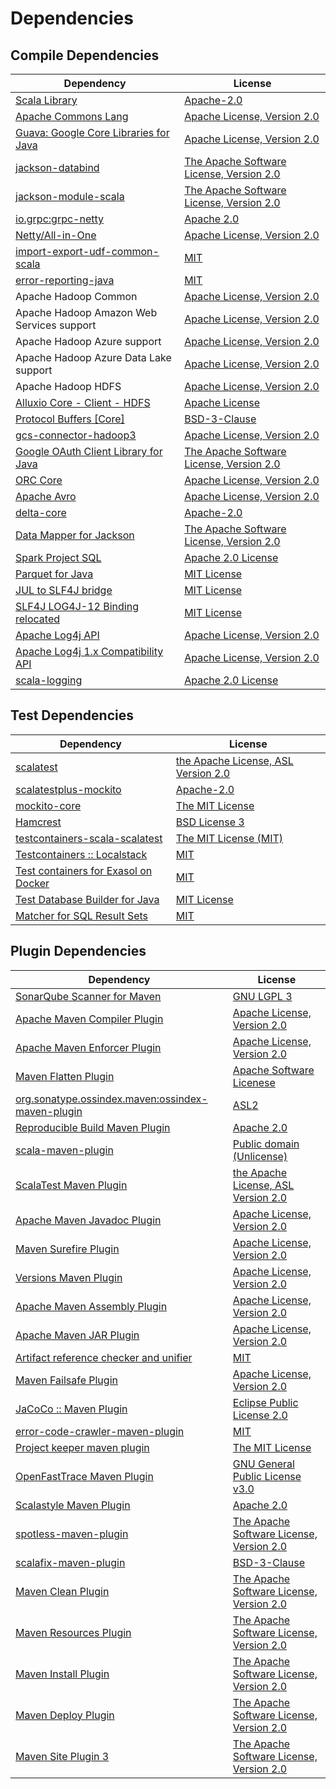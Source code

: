 <!-- @formatter:off -->
# Dependencies

## Compile Dependencies

| Dependency                                 | License                                       |
| ------------------------------------------ | --------------------------------------------- |
| [Scala Library][0]                         | [Apache-2.0][1]                               |
| [Apache Commons Lang][2]                   | [Apache License, Version 2.0][3]              |
| [Guava: Google Core Libraries for Java][4] | [Apache License, Version 2.0][5]              |
| [jackson-databind][6]                      | [The Apache Software License, Version 2.0][5] |
| [jackson-module-scala][7]                  | [The Apache Software License, Version 2.0][3] |
| [io.grpc:grpc-netty][8]                    | [Apache 2.0][9]                               |
| [Netty/All-in-One][10]                     | [Apache License, Version 2.0][1]              |
| [import-export-udf-common-scala][11]       | [MIT][12]                                     |
| [error-reporting-java][13]                 | [MIT][12]                                     |
| Apache Hadoop Common                       | [Apache License, Version 2.0][3]              |
| Apache Hadoop Amazon Web Services support  | [Apache License, Version 2.0][3]              |
| Apache Hadoop Azure support                | [Apache License, Version 2.0][3]              |
| Apache Hadoop Azure Data Lake support      | [Apache License, Version 2.0][3]              |
| Apache Hadoop HDFS                         | [Apache License, Version 2.0][3]              |
| [Alluxio Core - Client - HDFS][14]         | [Apache License][15]                          |
| [Protocol Buffers [Core]][16]              | [BSD-3-Clause][17]                            |
| [gcs-connector-hadoop3][18]                | [Apache License, Version 2.0][5]              |
| [Google OAuth Client Library for Java][19] | [The Apache Software License, Version 2.0][3] |
| [ORC Core][20]                             | [Apache License, Version 2.0][3]              |
| [Apache Avro][21]                          | [Apache License, Version 2.0][3]              |
| [delta-core][22]                           | [Apache-2.0][23]                              |
| [Data Mapper for Jackson][24]              | [The Apache Software License, Version 2.0][5] |
| [Spark Project SQL][25]                    | [Apache 2.0 License][26]                      |
| [Parquet for Java][27]                     | [MIT License][28]                             |
| [JUL to SLF4J bridge][29]                  | [MIT License][30]                             |
| [SLF4J LOG4J-12 Binding relocated][29]     | [MIT License][30]                             |
| [Apache Log4j API][31]                     | [Apache License, Version 2.0][3]              |
| [Apache Log4j 1.x Compatibility API][32]   | [Apache License, Version 2.0][3]              |
| [scala-logging][33]                        | [Apache 2.0 License][26]                      |

## Test Dependencies

| Dependency                                 | License                                   |
| ------------------------------------------ | ----------------------------------------- |
| [scalatest][34]                            | [the Apache License, ASL Version 2.0][23] |
| [scalatestplus-mockito][35]                | [Apache-2.0][23]                          |
| [mockito-core][36]                         | [The MIT License][37]                     |
| [Hamcrest][38]                             | [BSD License 3][39]                       |
| [testcontainers-scala-scalatest][40]       | [The MIT License (MIT)][12]               |
| [Testcontainers :: Localstack][41]         | [MIT][42]                                 |
| [Test containers for Exasol on Docker][43] | [MIT][12]                                 |
| [Test Database Builder for Java][44]       | [MIT License][45]                         |
| [Matcher for SQL Result Sets][46]          | [MIT][12]                                 |

## Plugin Dependencies

| Dependency                                              | License                                       |
| ------------------------------------------------------- | --------------------------------------------- |
| [SonarQube Scanner for Maven][47]                       | [GNU LGPL 3][48]                              |
| [Apache Maven Compiler Plugin][49]                      | [Apache License, Version 2.0][3]              |
| [Apache Maven Enforcer Plugin][50]                      | [Apache License, Version 2.0][3]              |
| [Maven Flatten Plugin][51]                              | [Apache Software Licenese][5]                 |
| [org.sonatype.ossindex.maven:ossindex-maven-plugin][52] | [ASL2][5]                                     |
| [Reproducible Build Maven Plugin][53]                   | [Apache 2.0][5]                               |
| [scala-maven-plugin][54]                                | [Public domain (Unlicense)][55]               |
| [ScalaTest Maven Plugin][56]                            | [the Apache License, ASL Version 2.0][23]     |
| [Apache Maven Javadoc Plugin][57]                       | [Apache License, Version 2.0][3]              |
| [Maven Surefire Plugin][58]                             | [Apache License, Version 2.0][3]              |
| [Versions Maven Plugin][59]                             | [Apache License, Version 2.0][3]              |
| [Apache Maven Assembly Plugin][60]                      | [Apache License, Version 2.0][3]              |
| [Apache Maven JAR Plugin][61]                           | [Apache License, Version 2.0][3]              |
| [Artifact reference checker and unifier][62]            | [MIT][12]                                     |
| [Maven Failsafe Plugin][63]                             | [Apache License, Version 2.0][3]              |
| [JaCoCo :: Maven Plugin][64]                            | [Eclipse Public License 2.0][65]              |
| [error-code-crawler-maven-plugin][66]                   | [MIT][12]                                     |
| [Project keeper maven plugin][67]                       | [The MIT License][68]                         |
| [OpenFastTrace Maven Plugin][69]                        | [GNU General Public License v3.0][70]         |
| [Scalastyle Maven Plugin][71]                           | [Apache 2.0][26]                              |
| [spotless-maven-plugin][72]                             | [The Apache Software License, Version 2.0][3] |
| [scalafix-maven-plugin][73]                             | [BSD-3-Clause][17]                            |
| [Maven Clean Plugin][74]                                | [The Apache Software License, Version 2.0][5] |
| [Maven Resources Plugin][75]                            | [The Apache Software License, Version 2.0][5] |
| [Maven Install Plugin][76]                              | [The Apache Software License, Version 2.0][5] |
| [Maven Deploy Plugin][77]                               | [The Apache Software License, Version 2.0][5] |
| [Maven Site Plugin 3][78]                               | [The Apache Software License, Version 2.0][5] |

[0]: https://www.scala-lang.org/
[1]: https://www.apache.org/licenses/LICENSE-2.0
[2]: https://commons.apache.org/proper/commons-lang/
[3]: https://www.apache.org/licenses/LICENSE-2.0.txt
[4]: https://github.com/google/guava
[5]: http://www.apache.org/licenses/LICENSE-2.0.txt
[6]: http://github.com/FasterXML/jackson
[7]: https://github.com/FasterXML/jackson-module-scala
[8]: https://github.com/grpc/grpc-java
[9]: https://opensource.org/licenses/Apache-2.0
[10]: https://netty.io/
[11]: https://github.com/exasol/import-export-udf-common-scala
[12]: https://opensource.org/licenses/MIT
[13]: https://github.com/exasol/error-reporting-java
[14]: https://www.alluxio.io
[15]: https://github.com/alluxio/alluxio/blob/master/LICENSE
[16]: https://github.com/protocolbuffers/protobuf/tree/main/java
[17]: https://opensource.org/licenses/BSD-3-Clause
[18]: https://github.com/GoogleCloudDataproc/hadoop-connectors/tree/master/gcs
[19]: https://github.com/googleapis/google-oauth-java-client
[20]: https://orc.apache.org/
[21]: https://avro.apache.org
[22]: https://delta.io/
[23]: http://www.apache.org/licenses/LICENSE-2.0
[24]: https://github.com/codehaus/jackson
[25]: https://spark.apache.org/
[26]: http://www.apache.org/licenses/LICENSE-2.0.html
[27]: https://github.com/exasol/parquet-io-java/
[28]: https://github.com/exasol/parquet-io-java/blob/main/LICENSE
[29]: http://www.slf4j.org
[30]: http://www.opensource.org/licenses/mit-license.php
[31]: https://logging.apache.org/log4j/2.x/log4j-api/
[32]: https://logging.apache.org/log4j/2.x/log4j-1.2-api/
[33]: https://github.com/lightbend/scala-logging
[34]: http://www.scalatest.org
[35]: https://github.com/scalatest/scalatestplus-mockito
[36]: https://github.com/mockito/mockito
[37]: https://github.com/mockito/mockito/blob/main/LICENSE
[38]: http://hamcrest.org/JavaHamcrest/
[39]: http://opensource.org/licenses/BSD-3-Clause
[40]: https://github.com/testcontainers/testcontainers-scala
[41]: https://testcontainers.org
[42]: http://opensource.org/licenses/MIT
[43]: https://github.com/exasol/exasol-testcontainers
[44]: https://github.com/exasol/test-db-builder-java/
[45]: https://github.com/exasol/test-db-builder-java/blob/main/LICENSE
[46]: https://github.com/exasol/hamcrest-resultset-matcher
[47]: http://sonarsource.github.io/sonar-scanner-maven/
[48]: http://www.gnu.org/licenses/lgpl.txt
[49]: https://maven.apache.org/plugins/maven-compiler-plugin/
[50]: https://maven.apache.org/enforcer/maven-enforcer-plugin/
[51]: https://www.mojohaus.org/flatten-maven-plugin/
[52]: https://sonatype.github.io/ossindex-maven/maven-plugin/
[53]: http://zlika.github.io/reproducible-build-maven-plugin
[54]: http://github.com/davidB/scala-maven-plugin
[55]: http://unlicense.org/
[56]: https://github.com/scalatest/scalatest-maven-plugin
[57]: https://maven.apache.org/plugins/maven-javadoc-plugin/
[58]: https://maven.apache.org/surefire/maven-surefire-plugin/
[59]: http://www.mojohaus.org/versions-maven-plugin/
[60]: https://maven.apache.org/plugins/maven-assembly-plugin/
[61]: https://maven.apache.org/plugins/maven-jar-plugin/
[62]: https://github.com/exasol/artifact-reference-checker-maven-plugin
[63]: https://maven.apache.org/surefire/maven-failsafe-plugin/
[64]: https://www.jacoco.org/jacoco/trunk/doc/maven.html
[65]: https://www.eclipse.org/legal/epl-2.0/
[66]: https://github.com/exasol/error-code-crawler-maven-plugin
[67]: https://github.com/exasol/project-keeper/
[68]: https://github.com/exasol/project-keeper/blob/main/LICENSE
[69]: https://github.com/itsallcode/openfasttrace-maven-plugin
[70]: https://www.gnu.org/licenses/gpl-3.0.html
[71]: http://www.scalastyle.org
[72]: https://github.com/diffplug/spotless
[73]: https://github.com/evis/scalafix-maven-plugin
[74]: http://maven.apache.org/plugins/maven-clean-plugin/
[75]: http://maven.apache.org/plugins/maven-resources-plugin/
[76]: http://maven.apache.org/plugins/maven-install-plugin/
[77]: http://maven.apache.org/plugins/maven-deploy-plugin/
[78]: http://maven.apache.org/plugins/maven-site-plugin/
